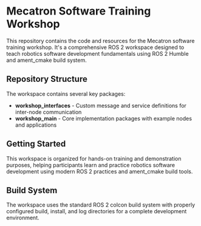 # Mecatron Software Training Workshop

This repository contains the code and resources for the Mecatron software training workshop. It's a comprehensive ROS 2 workspace designed to teach robotics software development fundamentals using ROS 2 Humble and ament_cmake build system.

## Repository Structure

The workspace contains several key packages:
- **workshop_interfaces** - Custom message and service definitions for inter-node communication
- **workshop_main** - Core implementation packages with example nodes and applications

## Getting Started

This workspace is organized for hands-on training and demonstration purposes, helping participants learn and practice robotics software development using modern ROS 2 practices and ament_cmake build tools.

## Build System

The workspace uses the standard ROS 2 colcon build system with properly configured build, install, and log directories for a complete development environment.